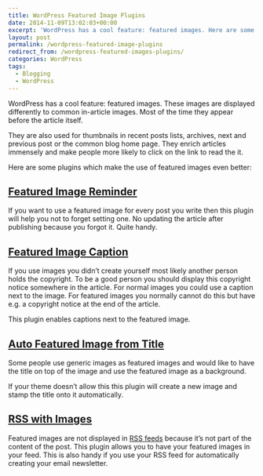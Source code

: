 ```yaml
---
title: WordPress Featured Image Plugins
date: 2014-11-09T13:02:03+00:00
excerpt: 'WordPress has a cool feature: featured images. Here are some plugins which make the use of featured images even better.'
layout: post
permalink: /wordpress-featured-image-plugins
redirect_from: /wordpress-featured-images-plugins/
categories: WordPress
tags:
  - Blogging
  - WordPress
---
```

WordPress has a cool feature: featured images. These images are displayed differently to common in-article images. Most of the time they appear before the article itself.

They are also used for thumbnails in recent posts lists, archives, next and previous post or the common blog home page. They enrich articles immensely and make people more likely to click on the link to read the it.

Here are some plugins which make the use of featured images even better:

## [Featured Image Reminder](https://wordpress.org/plugins/featured-image-reminder/)

If you want to use a featured image for every post you write then this plugin will help you not to forget setting one. No updating the article after publishing because you forgot it. Quite handy.

## [Featured Image Caption](https://wordpress.org/plugins/featured-image-caption/)

If you use images you didn’t create yourself most likely another person holds the copyright. To be a good person you should display this copyright notice somewhere in the article. For normal images you could use a caption next to the image. For featured images you normally cannot do this but have e.g. a copyright notice at the end of the article.

This plugin enables captions next to the featured image.

## [Auto Featured Image from Title](https://wordpress.org/plugins/auto-featured-image-from-title/)

Some people use generic images as featured images and would like to have the title on top of the image and use the featured image as a background.

If your theme doesn’t allow this this plugin will create a new image and stamp the title onto it automatically.

## [RSS with Images](https://wordpress.org/plugins/rss-with-images/)

Featured images are not displayed in [RSS feeds](https://en.wikipedia.org/wiki/RSS) because it’s not part of the content of the post. This plugin allows you to have your featured images in your feed. This is also handy if you use your RSS feed for automatically creating your email newsletter.